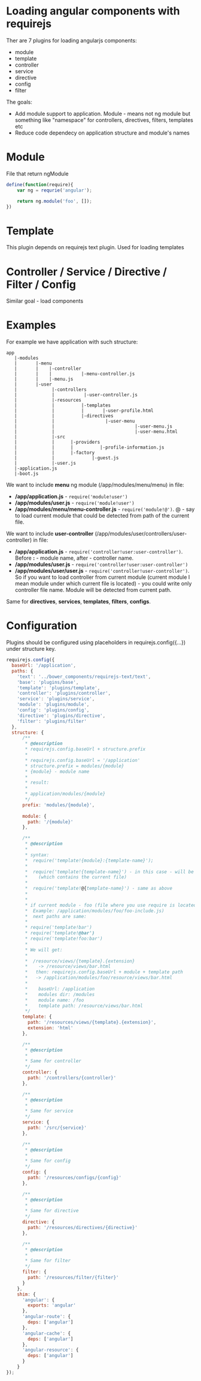 Loading angular components with requirejs
==========

Ther are 7 plugins for loading angularjs components:

- module
- template
- controller
- service
- directive
- config
- filter

The goals: 
 
 - Add module support to application. Module - means not ng module but something like "namespace" for controllers, directives, filters, templates etc
 - Reduce code dependecy on application structure and module's names


Module 
========
File that return ngModule

```javascript
define(function(require){
    var ng = requrie('angular');

    return ng.module('foo', []);
})
```

Template
=========
This plugin depends on requirejs text plugin. Used for loading templates

Controller / Service / Directive / Filter / Config
=========
Similar goal - load components


Examples
========

For example we have application with such structure:

    app
       |-modules
       |       |-menu
       |       |    |-controller
       |       |    |           |-menu-controller.js
       |       |    |-menu.js    
       |       |-user
       |             |-controllers
       |             |           |-user-controller.js
       |             |-resources
       |             |          |-templates
       |             |          |       |-user-profile.html
       |             |          |-directives
       |             |                   |-user-menu 
       |             |                              |-user-menu.js
       |             |                              |-user-menu.html
       |             |-src
       |             |      |-providers
       |             |      |          |-profile-information.js 
       |             |      |-factory
       |             |              |-guest.js
       |             |-user.js
       |-application.js
       |-boot.js


We want to include **menu** ng module (/app/modules/menu/menu) in file:
 
  - **/app/application.js**  -  `require('module!user')`
  - **/app/modules/user.js**  -  `require('module!user')` 
  - **/app/modules/menu/menu-controller.js**  -  `require('module!@')`. @ - say to load current module that could be detected from path of the current file.
  
We want to include **user-controller** (/app/modules/user/controllers/user-controller) in file:
 
  - **/app/application.js**  -  `require('controller!user:user-controller')`. Before **:** - module name, after - controller name.
  - **/app/modules/user.js** -  `require('controller!user:user-controller')`
  - **/app/modules/user/user.js**  -  `require('controller!user-controller')`. So if you want to load controller from current module (current module I mean module under which current file is located) - you could write only controller file name. Module will be detected from current path.
  

Same for **directives**, **services**, **templates**, **filters**, **configs**.
  

Configuration
========

Plugins should be configured using placeholders in requirejs.config({...}) under structure key. 

```javascript
requirejs.config({
  baseUrl: '/application',
  paths: {
    'text': '../bower_components/requirejs-text/text',
    'base': 'plugins/base',
    'template': 'plugins/template',
    'controller': 'plugins/controller',
    'service': 'plugins/service',
    'module': 'plugins/module',
    'config': 'plugins/config',
    'directive': 'plugins/directive',
    'filter': 'plugins/filter'
  },
  structure: {
      /**
       * @description
       * requirejs.config.baseUrl + structure.prefix
       *
       * requirejs.config.baseUrl = '/application'
       * structure.prefix = modules/{module}
       * {module} - module name
       *
       * result:
       *
       * application/modules/{module}
       */
      prefix: 'modules/{module}',
      
      module: {
        path: '/{module}'
      },

      /**
       * @description
       *
       * syntax:
       *  require('template!{module}:{template-name}');
       *
       *  require('template!{template-name}') - in this case - will be used current module
       *    (which contains the current file)
       *
       *  require('template!@{template-name}') - same as above
       *
       *
       * if current module - foo (file where you use require is located under foo's module directory
       *  Example: /application/modules/foo/foo-include.js)
       *  next paths are same:
       *
       * require('template!bar')
       * require('template!@bar')
       * require('template!foo:bar')
       *
       * We will get:
       *
       *  /resource/views/{template}.{extension}
       *    -> /resource/views/bar.html     
       *   then: requirejs.config.baseUrl + module + template path
       *   -> /application/modules/foo/resource/views/bar.html
       *
       *    baseUrl: /application
       *    modules dir: /modules
       *    module name: /foo
       *    template path: /resource/views/bar.html
       */
      template: {
        path: '/resources/views/{template}.{extension}',
        extension: 'html'
      },

      /**
       * @description
       *
       * Same for controller
       */
      controller: {
        path: '/controllers/{controller}'
      },

      /**
       * @description
       *
       * Same for service
       */
      service: {
        path: '/src/{service}'
      },

      /**
       * @description
       *
       * Same for config
       */
      config: {
        path: '/resources/configs/{config}'
      },

      /**
       * @description
       *
       * Same for directive
       */
      directive: {
        path: '/resources/directives/{directive}'
      },

      /**
       * @description
       *
       * Same for filter
       */
      filter: {
        path: '/resources/filter/{filter}'
      }
    },
    shim: {
      'angular': {
        exports: 'angular'
      },
      'angular-route': {
        deps: ['angular']
      },
      'angular-cache': {
        deps: ['angular']
      },
      'angular-resource': {
        deps: ['angular']
      }
    }
});
```
